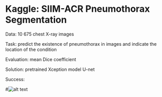 # Kaggle: SIIM-ACR Pneumothorax Segmentation

Data: 10 675 chest X-ray images

Task: predict the existence of pneumothorax in images and indicate the location of the condition

Evaluation: mean Dice coefficient

Solution: pretrained Xception model U-net

Success:


#![alt text](https://raw.githubusercontent.com/Anntey/pneumothorax_segmentation/master/model_graph.png)
